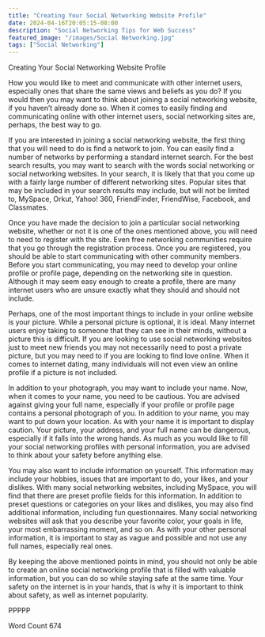 ```yaml
---
title: "Creating Your Social Networking Website Profile"
date: 2024-04-16T20:05:15-08:00
description: "Social Networking Tips for Web Success"
featured_image: "/images/Social Networking.jpg"
tags: ["Social Networking"]
---
```


Creating Your Social Networking Website Profile

How you would like to meet and communicate with other internet users, especially ones that share the same views and beliefs as you do? If you would then you may want to think about joining a social networking website, if you haven’t already done so. When it comes to easily finding and communicating online with other internet users, social networking sites are, perhaps, the best way to go.

If you are interested in joining a social networking website, the first thing that you will need to do is find a network to join. You can easily find a number of networks by performing a standard internet search. For the best search results, you may want to search with the words social networking or social networking websites.  In your search, it is likely that that you come up with a fairly large number of different networking sites.  Popular sites that may be included in your search results may include, but will not be limited to, MySpace, Orkut, Yahoo! 360, FriendFinder, FriendWise, Facebook, and Classmates.

Once you have made the decision to join a particular social networking website, whether or not it is one of the ones mentioned above, you will need to need to register with the site.  Even free networking communities require that you go through the registration process. Once you are registered, you should be able to start communicating with other community members.  Before you start communicating, you may need to develop your online profile or profile page, depending on the networking site in question. Although it may seem easy enough to create a profile, there are many internet users who are unsure exactly what they should and should not include.

Perhaps, one of the most important things to include in your online website is your picture. While a personal picture is optional, it is ideal. Many internet users enjoy taking to someone that they can see in their minds, without a picture this is difficult.  If you are looking to use social networking websites just to meet new friends you may not necessarily need to post a private picture, but you may need to if you are looking to find love online. When it comes to internet dating, many individuals will not even view an online profile if a picture is not included.

In addition to your photograph, you may want to include your name.  Now, when it comes to your name, you need to be cautious.  You are advised against giving your full name, especially if your profile or profile page contains a personal photograph of you.  In addition to your name, you may want to put down your location.  As with your name it is important to display caution.  Your picture, your address, and your full name can be dangerous, especially if it falls into the wrong hands. As much as you would like to fill your social networking profiles with personal information, you are advised to think about your safety before anything else.

You may also want to include information on yourself. This information may include your hobbies, issues that are important to do, your likes, and your dislikes.  With many social networking websites, including MySpace, you will find that there are preset profile fields for this information. In addition to preset questions or categories on your likes and dislikes, you may also find additional information, including fun questionnaires.  Many social networking websites will ask that you describe your favorite color, your goals in life, your most embarrassing moment, and so on. As with your other personal information, it is important to stay as vague and possible and not use any full names, especially real ones.

By keeping the above mentioned points in mind, you should not only be able to create an online social networking profile that is filled with valuable information, but you can do so while staying safe at the same time.  Your safety on the internet is in your hands, that is why it is important to think about safety, as well as internet popularity.  

PPPPP

Word Count 674

